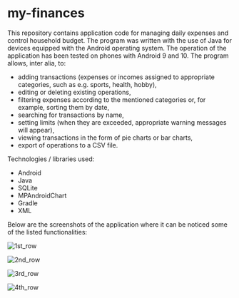 # my-finances

This repository contains application code for managing daily expenses and control household budget. The program was written with the use of Java for devices equipped with the Android operating system. The operation of the application has been tested on phones with Android 9 and 10.
The program allows, inter alia, to:
- adding transactions (expenses or incomes assigned to appropriate categories, such as e.g. sports, health, hobby),
- editing or deleting existing operations,
- filtering expenses according to the mentioned categories or, for example, sorting them by date,
- searching for transactions by name,
- setting limits (when they are exceeded, appropriate warning messages will appear),
- viewing transactions in the form of pie charts or bar charts,
- export of operations to a CSV file.

Technologies / libraries used:
- Android
- Java
- SQLite
- MPAndroidChart
- Gradle
- XML

Below are the screenshots of the application where it can be noticed some of the listed functionalities:

![1st_row](https://user-images.githubusercontent.com/53697813/160177812-59082bd7-f9a4-4fbc-ac86-9ca42feece5c.jpg)

![2nd_row](https://user-images.githubusercontent.com/53697813/160178212-3abd6487-15ee-403a-8bcc-42c17aadefe8.jpg)

![3rd_row](https://user-images.githubusercontent.com/53697813/160178936-431179da-ac15-44bc-a4ad-a19d9e9f9516.jpg)

![4th_row](https://user-images.githubusercontent.com/53697813/160179321-55435301-20e6-4958-beef-e06d41fd2322.jpg)
